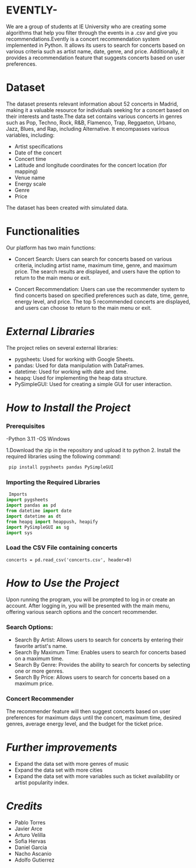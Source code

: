 # EVENTLY-
We are a group of students at IE University who are creating some algorithms that help you filter through the events in a .csv and give you recommendations.Evently is a concert recommendation system implemented in Python. It allows its users to search for concerts based on various criteria such as artist name, date, genre, and price. Additionally, it provides a recommendation feature that suggests concerts based on user preferences.

#  **Dataset**
The dataset presents relevant information about 52 concerts in Madrid, making it a valuable resource for individuals seeking for a concert based on their interests and taste.The data set contains various concerts in genres such as Pop, Techno, Rock, R&B, Flamenco, Trap, Reggaeton, Urbano, Jazz, Blues, and Rap, including Alternative. It encompasses various variables, including:
-   Artist specifications
-   Date of the concert
-   Concert time
-   Latitude and longitude coordinates for the concert location (for mapping)
-   Venue name
-   Energy scale
-   Genre
-   Price

The dataset has been created with simulated data.

#  **Functionalities**
Our platform has two main functions:

- Concert Search:
Users can search for concerts based on various criteria, including artist name, maximum time, genre, and maximum price.
The search results are displayed, and users have the option to return to the main menu or exit.

- Concert Recommendation:
Users can use the recommender system to find concerts based on specified preferences such as date, time, genre, energy level, and price.
The top 5 recommended concerts are displayed, and users can choose to return to the main menu or exit.

#  *External Libraries*
The project relies on several external libraries:

- pygsheets: Used for working with Google Sheets.
- pandas: Used for data manipulation with DataFrames.
- datetime: Used for working with date and time.
- heapq: Used for implementing the heap data structure.
- PySimpleGUI: Used for creating a simple GUI for user interaction.

#  *How to Install the Project*

### Prerequisites
 -Python 3.11 
 -OS Windows
 
   1.Download the zip in the repository and upload it to python 
   2. Install the required libraries using the following command:
 ```bash
  pip install pygsheets pandas PySimpleGUI
 ```

### Importing the Required Libraries
```python
 Imports
import pygsheets
import pandas as pd
from datetime import date
import datetime as dt
from heapq import heappush, heapify
import PySimpleGUI as sg
import sys
  ```
### **Load the CSV File containing concerts**
  ```
concerts = pd.read_csv('concerts.csv', header=0)
  ```
#  *How to Use the Project*
Upon running the program, you will be prompted to log in or create an account. After logging in, you will be presented with the main menu, offering various search options and the concert recommender.

### Search Options:
- Search By Artist: Allows users to search for concerts by entering their favorite artist's name.
- Search By Maximum Time: Enables users to search for concerts based on a maximum time.
- Search By Genre: Provides the ability to search for concerts by selecting one or more genres.
- Search By Price: Allows users to search for concerts based on a maximum price.

### Concert Recommender
The recommender feature will then suggest concerts based on user preferences for maximum days until the concert, maximum time, desired genres, average energy level, and the budget for the ticket price.

#  *Further improvements*
 - Expand the data set with more genres of music
 - Expand the data set with more cities
 - Expand the data set with more variables such as ticket availability or artist popularity index.
 
#  *Credits*
- Pablo Torres
- Javier Arce
- Arturo Velilla
- Sofia Hervas
- Daniel Garcia
- Nacho Ascanio
- Adolfo Gutierrez


